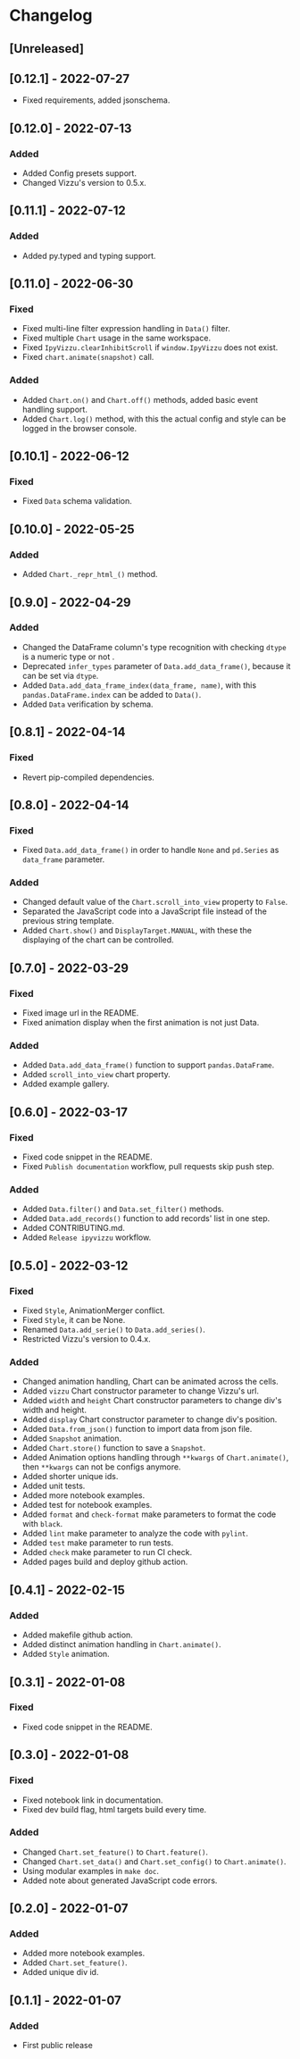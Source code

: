 # Changelog

## [Unreleased]

## [0.12.1] - 2022-07-27

- Fixed requirements, added jsonschema.

## [0.12.0] - 2022-07-13

### Added

- Added Config presets support.
- Changed Vizzu's version to 0.5.x.

## [0.11.1] - 2022-07-12

### Added

- Added py.typed and typing support.

## [0.11.0] - 2022-06-30

### Fixed

- Fixed multi-line filter expression handling in `Data()` filter.
- Fixed multiple `Chart` usage in the same workspace.
- Fixed `IpyVizzu.clearInhibitScroll` if `window.IpyVizzu` does not exist.
- Fixed `chart.animate(snapshot)` call.

### Added

- Added `Chart.on()` and `Chart.off()` methods, added basic event handling support.
- Added `Chart.log()` method, with this the actual config and style can be logged in the browser console.

## [0.10.1] - 2022-06-12

### Fixed

- Fixed `Data` schema validation.

## [0.10.0] - 2022-05-25

### Added

- Added `Chart._repr_html_()` method.

## [0.9.0] - 2022-04-29

### Added

- Changed the DataFrame column's type recognition with checking `dtype` is a numeric type or not .
- Deprecated `infer_types` parameter of `Data.add_data_frame()`, because it can be set via `dtype`.
- Added `Data.add_data_frame_index(data_frame, name)`, with this `pandas.DataFrame.index` can be added to `Data()`.
- Added `Data` verification by schema.

## [0.8.1] - 2022-04-14

### Fixed

- Revert pip-compiled dependencies.

## [0.8.0] - 2022-04-14

### Fixed

- Fixed `Data.add_data_frame()` in order to handle `None` and `pd.Series` as `data_frame` parameter.

### Added

- Changed default value of the `Chart.scroll_into_view` property to `False`.
- Separated the JavaScript code into a JavaScript file instead of the previous string template.
- Added `Chart.show()` and `DisplayTarget.MANUAL`, with these the displaying of the chart can be controlled.

## [0.7.0] - 2022-03-29

### Fixed

- Fixed image url in the README.
- Fixed animation display when the first animation is not just Data.

### Added

- Added `Data.add_data_frame()` function to support `pandas.DataFrame`.
- Added `scroll_into_view` chart property.
- Added example gallery.

## [0.6.0] - 2022-03-17

### Fixed

- Fixed code snippet in the README.
- Fixed `Publish documentation` workflow, pull requests skip push step.

### Added

- Added `Data.filter()` and `Data.set_filter()` methods.
- Added `Data.add_records()` function to add records' list in one step.
- Added CONTRIBUTING.md.
- Added `Release ipyvizzu` workflow.

## [0.5.0] - 2022-03-12

### Fixed

- Fixed `Style`, AnimationMerger conflict.
- Fixed `Style`, it can be None.
- Renamed `Data.add_serie()` to `Data.add_series()`.
- Restricted Vizzu's version to 0.4.x.

### Added

- Changed animation handling, Chart can be animated across the cells.
- Added `vizzu` Chart constructor parameter to change Vizzu's url.
- Added `width` and `height` Chart constructor parameters to change div's width and height.
- Added `display` Chart constructor parameter to change div's position.
- Added `Data.from_json()` function to import data from json file.
- Added `Snapshot` animation.
- Added `Chart.store()` function to save a `Snapshot`.
- Added Animation options handling through `**kwargs` of `Chart.animate()`, then `**kwargs` can not be configs anymore.
- Added shorter unique ids.
- Added unit tests.
- Added more notebook examples.
- Added test for notebook examples.
- Added `format` and `check-format` make parameters to format the code with `black`.
- Added `lint` make parameter to analyze the code with `pylint`.
- Added `test` make parameter to run tests.
- Added `check` make parameter to run CI check.
- Added pages build and deploy github action.

## [0.4.1] - 2022-02-15

### Added

- Added makefile github action.
- Added distinct animation handling in `Chart.animate()`.
- Added `Style` animation.

## [0.3.1] - 2022-01-08

### Fixed

- Fixed code snippet in the README.

## [0.3.0] - 2022-01-08

### Fixed

- Fixed notebook link in documentation.
- Fixed dev build flag, html targets build every time.

### Added

- Changed `Chart.set_feature()` to `Chart.feature()`.
- Changed `Chart.set_data()` and `Chart.set_config()` to `Chart.animate()`.
- Using modular examples in `make doc`.
- Added note about generated JavaScript code errors.

## [0.2.0] - 2022-01-07

### Added

- Added more notebook examples.
- Added `Chart.set_feature()`.
- Added unique div id.

## [0.1.1] - 2022-01-07

### Added

- First public release
